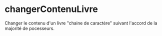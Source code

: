# changerContenuLivre
Changer le contenu d'un livre "chaine de caractère" suivant l'accord de la majorité de pocesseurs.
